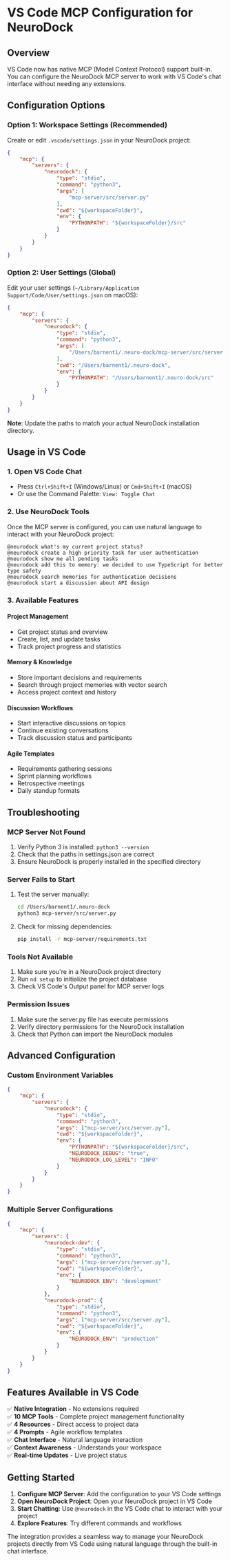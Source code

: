 # VS Code MCP Configuration for NeuroDock

## Overview

VS Code now has native MCP (Model Context Protocol) support built-in. You can configure the NeuroDock MCP server to work with VS Code's chat interface without needing any extensions.

## Configuration Options

### Option 1: Workspace Settings (Recommended)

Create or edit `.vscode/settings.json` in your NeuroDock project:

```json
{
    "mcp": {
        "servers": {
            "neurodock": {
                "type": "stdio",
                "command": "python3",
                "args": [
                    "mcp-server/src/server.py"
                ],
                "cwd": "${workspaceFolder}",
                "env": {
                    "PYTHONPATH": "${workspaceFolder}/src"
                }
            }
        }
    }
}
```

### Option 2: User Settings (Global)

Edit your user settings (`~/Library/Application Support/Code/User/settings.json` on macOS):

```json
{
    "mcp": {
        "servers": {
            "neurodock": {
                "type": "stdio",
                "command": "python3",
                "args": [
                    "/Users/barnent1/.neuro-dock/mcp-server/src/server.py"
                ],
                "cwd": "/Users/barnent1/.neuro-dock",
                "env": {
                    "PYTHONPATH": "/Users/barnent1/.neuro-dock/src"
                }
            }
        }
    }
}
```

**Note**: Update the paths to match your actual NeuroDock installation directory.

## Usage in VS Code

### 1. Open VS Code Chat
- Press `Ctrl+Shift+I` (Windows/Linux) or `Cmd+Shift+I` (macOS)
- Or use the Command Palette: `View: Toggle Chat`

### 2. Use NeuroDock Tools
Once the MCP server is configured, you can use natural language to interact with your NeuroDock project:

```
@neurodock what's my current project status?
@neurodock create a high priority task for user authentication
@neurodock show me all pending tasks
@neurodock add this to memory: we decided to use TypeScript for better type safety
@neurodock search memories for authentication decisions
@neurodock start a discussion about API design
```

### 3. Available Features

#### **Project Management**
- Get project status and overview
- Create, list, and update tasks
- Track project progress and statistics

#### **Memory & Knowledge**
- Store important decisions and requirements
- Search through project memories with vector search
- Access project context and history

#### **Discussion Workflows**
- Start interactive discussions on topics
- Continue existing conversations
- Track discussion status and participants

#### **Agile Templates**
- Requirements gathering sessions
- Sprint planning workflows
- Retrospective meetings
- Daily standup formats

## Troubleshooting

### MCP Server Not Found
1. Verify Python 3 is installed: `python3 --version`
2. Check that the paths in settings.json are correct
3. Ensure NeuroDock is properly installed in the specified directory

### Server Fails to Start
1. Test the server manually:
   ```bash
   cd /Users/barnent1/.neuro-dock
   python3 mcp-server/src/server.py
   ```
2. Check for missing dependencies:
   ```bash
   pip install -r mcp-server/requirements.txt
   ```

### Tools Not Available
1. Make sure you're in a NeuroDock project directory
2. Run `nd setup` to initialize the project database
3. Check VS Code's Output panel for MCP server logs

### Permission Issues
1. Make sure the server.py file has execute permissions
2. Verify directory permissions for the NeuroDock installation
3. Check that Python can import the NeuroDock modules

## Advanced Configuration

### Custom Environment Variables
```json
{
    "mcp": {
        "servers": {
            "neurodock": {
                "type": "stdio",
                "command": "python3",
                "args": ["mcp-server/src/server.py"],
                "cwd": "${workspaceFolder}",
                "env": {
                    "PYTHONPATH": "${workspaceFolder}/src",
                    "NEURODOCK_DEBUG": "true",
                    "NEURODOCK_LOG_LEVEL": "INFO"
                }
            }
        }
    }
}
```

### Multiple Server Configurations
```json
{
    "mcp": {
        "servers": {
            "neurodock-dev": {
                "type": "stdio",
                "command": "python3",
                "args": ["mcp-server/src/server.py"],
                "cwd": "${workspaceFolder}",
                "env": {
                    "NEURODOCK_ENV": "development"
                }
            },
            "neurodock-prod": {
                "type": "stdio", 
                "command": "python3",
                "args": ["mcp-server/src/server.py"],
                "cwd": "${workspaceFolder}",
                "env": {
                    "NEURODOCK_ENV": "production"
                }
            }
        }
    }
}
```

## Features Available in VS Code

✅ **Native Integration** - No extensions required  
✅ **10 MCP Tools** - Complete project management functionality  
✅ **4 Resources** - Direct access to project data  
✅ **4 Prompts** - Agile workflow templates  
✅ **Chat Interface** - Natural language interaction  
✅ **Context Awareness** - Understands your workspace  
✅ **Real-time Updates** - Live project status  

## Getting Started

1. **Configure MCP Server**: Add the configuration to your VS Code settings
2. **Open NeuroDock Project**: Open your NeuroDock project in VS Code
3. **Start Chatting**: Use `@neurodock` in the VS Code chat to interact with your project
4. **Explore Features**: Try different commands and workflows

The integration provides a seamless way to manage your NeuroDock projects directly from VS Code using natural language through the built-in chat interface.
